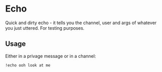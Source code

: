 # Echo

Quick and dirty echo - it tells you the channel, user and args of whatever you just uttered. For testing purposes.

## Usage

Either in a privage message or in a channel:

```
!echo ooh look at me
```